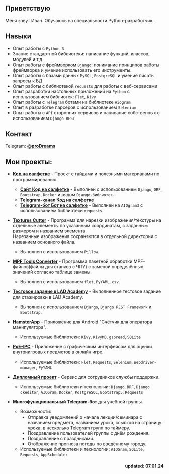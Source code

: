 ## Приветствую  
Меня зовут Иван. Обучаюсь на специальности Python-разработчик.

## Навыки
- Опыт работы с `Python 3`
- Знание стандартной библиотеки: написание функций, классов, модулей и т.д.
- Опыт работы с фреймворком `Django`: понимание принципов работы фреймворка и умение использовать его инструменты.
- Опыт работы с базами данных `MySQL`, `PostgreSQL` и умение писать запросы к БД
- Опыт работы с библиотекой `requests` для работы с веб-сервисами
- Опыт разработки настольных приложений на `Python` с использованием библиотек: `Flet`, `Kivy`
- Опыт работы с `Telegram` ботами на библиотеке `Aiogram`
- Опыт в разработке парсеров с использованием `Selenium`
- Опыт работы с `API` сторонних сервисов и написание собственных с использованием `Django REST`

## Контакт
Telegram: [**@proDreams**](https://t.me/proDreams)

## Мои проекты:
- **[Код на салфетке](https://github.com/proDreams/pressanybutton_project)** - Проект с гайдами и полезными материалами по программированию.
    - [**Сайт Код на салфетке**](https://pressanybutton.ru/) - Выполнен с использованием `Django`, `DRF`, `Bootstrap`, `Docker` и рядом `Django-библиотек`.
    - [**Telegram-канал Код на салфетке**](https://t.me/press_any_button)
    - [**Telegram-бот Бот на салфетке**](https://t.me/press_any_button_bot) - Выполнен на `AIOgram3` с использованием библиотеки `requests`.
 
- **[Textures Cutter](https://github.com/proDreams/texture_cutter)** - Программа для нарезки изображения/текстуры на отдельные элементы по указанным координатам, с заданным размером и названием элемента.  
    Нарезанные изображения сохраняются в отдельной директории с названием основного файла.
    - Выполнен с использованием `Pillow`.

- **[MPF Tools Converter](https://github.com/proDreams/mpf_tools_converter)** - Программа пакетной обработки MPF-файлов(файлы для станков с ЧПУ) с заменой определённых значений согласно таблице замены.
    - Выполнен с использованием `flet`, `PyYAML`, `csv`.

- [**Тестовое задание в LAD Academy**](https://github.com/proDreams/lad_test_assignment) - Выполненное тестовое задание для стажировки в LAD Academy.
    - Выполнен с использованием `Django`, `Django REST Framework` и `Bootstrap`.

- [**HamsterApp**](https://github.com/proDreams/HamsterApp) - Приложение для Android "Счётчик для оператора манипулятора".
    - Используемые библиотеки: `Kivy`, `KivyMD`, `gspread`, `SQLite`

- [**PoE-IPC**](https://github.com/proDreams/PoE-IPC) - Приложение с графическим интерфейсом для оценки внутриигровых предметов в онлайн игре.  
    - Используемые библиотеки: `Flet`, `Requests`, `Selenium`, `Webdriver-manager`, `PyYAML`

- [**Дипломный проект**](https://github.com/proDreams/diploma_project) - Сервис для сотрудников службы поддержки.  
    - Используемые библиотеки и технологии: `Django`, `DRF`, `Django ckeditor`, `AIOGram`, `Docker`, `PostgreSQL`, `Bootstrap5`, `Requests`

- **Многофункциональный Telegram-бот** для учебной группы.  
    - Возможности:
        - Отправка уведомлений о начале лекции/семинара с названием предмета, названием урока, ссылкой на страницу урока, в несколько Telegram групп по таймеру.
        - Поздравление пользователей группы с днём рождения.
        - Поздравление с праздниками.
        - Отображение прогноза погоды по введённому городу.  
    - Используемые библиотеки и технологии: `AIOGram`, `SQLite`, `Requests`, `AppScheduler`
    

<h4 align="right">updated: 07.01.24</h3>
